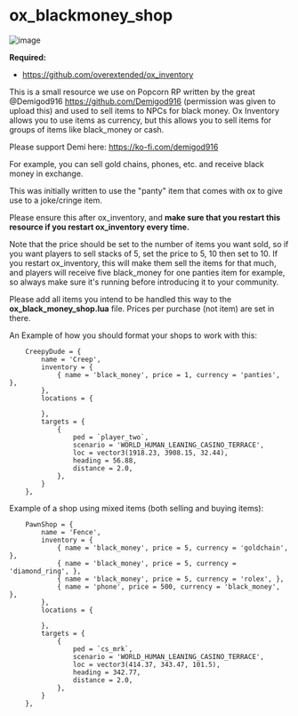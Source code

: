 # ox_blackmoney_shop
![image](https://github.com/alberttheprince/ox_blackmoney_shop/assets/85725579/189b6b05-e603-4c9f-b103-db3df871a8ac)

**Required:**
- https://github.com/overextended/ox_inventory

This is a small resource we use on Popcorn RP written by the great @Demigod916 https://github.com/Demigod916 (permission was given to upload this) and used to sell items to NPCs for black money. Ox Inventory allows you to use items as currency, but this allows you to sell items for groups of items like black_money or cash. 

Please support Demi here: https://ko-fi.com/demigod916

For example, you can sell gold chains, phones, etc. and receive black money in exchange.

This was initially written to use the "panty" item that comes with ox to give use to a joke/cringe item. 

Please ensure this after ox_inventory, and **make sure that you restart this resource if you restart ox_inventory every time.**

Note that the price should be set to the number of items you want sold, so if you want players to sell stacks of 5, set the price to 5, 10 then set to 10. If you restart ox_inventory, this will make them sell the items for that much, and players will receive five black_money for one panties item for example, so always make sure it's running before introducing it to your community.

Please add all items you intend to be handled this way to the **ox_black_money_shop.lua** file. Prices per purchase (not item) are set in there. 


An Example of how you should format your shops to work with this:

```
    CreepyDude = {
        name = 'Creep',
        inventory = {
            { name = 'black_money', price = 1, currency = 'panties', },
        },
        locations = {

        },
        targets = {
            {
                ped = `player_two`,
                scenario = 'WORLD_HUMAN_LEANING_CASINO_TERRACE',
                loc = vector3(1918.23, 3908.15, 32.44),
                heading = 56.88,
                distance = 2.0,
            },
        }
    },

```

Example of a shop using mixed items (both selling and buying items):

```
    PawnShop = {
        name = 'Fence',
        inventory = {
            { name = 'black_money', price = 5, currency = 'goldchain', },
            { name = 'black_money', price = 5, currency = 'diamond_ring', },
            { name = 'black_money', price = 5, currency = 'rolex', },
            { name = 'phone', price = 500, currency = 'black_money', },
        },
        locations = {

        },
        targets = {
            {
                ped = `cs_mrk`,
                scenario = 'WORLD_HUMAN_LEANING_CASINO_TERRACE',
                loc = vector3(414.37, 343.47, 101.5),
                heading = 342.77,
                distance = 2.0,
            },
        }
    },

```
